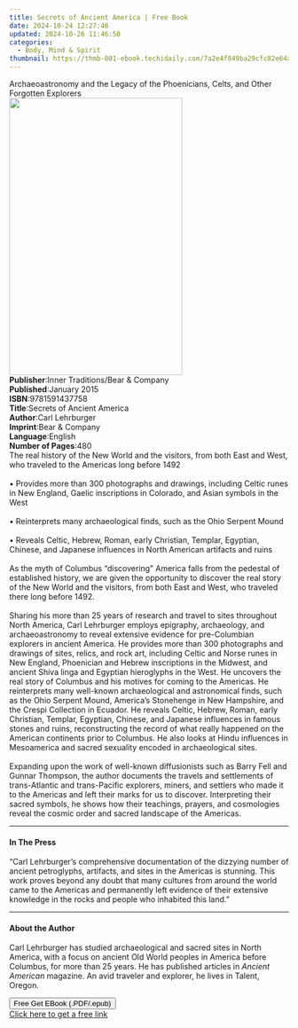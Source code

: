 ```yaml
---
title: Secrets of Ancient America | Free Book
date: 2024-10-24 12:27:46
updated: 2024-10-26 11:46:50
categories:
  - Body, Mind & Spirit
thumbnail: https://thmb-001-ebook.techidaily.com/7a2e4f849ba29cfc82e64a50e2eac6d9f2aee4dafb53e5fad0ba0ffe31679e0a.jpg
---
```

<main id="book-container">
  <div class="flex flex-col">
    <div class="book-brief flex-1 py-6 px-4 sm:p-6 md:py-10 md:px-8">
      <!-- brief-->
      <div class="book-brief-main">
        Archaeoastronomy and the Legacy of the Phoenicians, Celts, and Other
        Forgotten Explorers
      </div>
    </div>
    <div
      class="book-meta-info flex-1 grid gap-4 col-start-1 col-end-3 row-start-1 sm:mb-6 sm:grid-cols-4 lg:gap-6 lg:col-start-2 lg:row-end-6 lg:row-span-6 lg:mb-0"
    >
      <div
        class="book-meta-info-left place-content-center mt-4 p-4 text-sm leading-6 col-start-2 col-span-2 dark:text-slate-400"
      >
        <img
          class="w-full h-500 object-cover rounded-lg sm:h-255 sm:col-span-2 lg:col-span-full"
          src="https://img-001-ebook.techidaily.com/5991e1504f378001dda8c3e3f763db497ba39fd11ea93c579342ecd4ad45cbdc.jpg"
          alt=""
          width="312"
          height="500"
        />
      </div>
      <div
        class="book-meta-info-right mt-2 col-start-1 row-start-2 col-span-3 self-center"
      >
        <!-- meta data  -->
        <div class="flex flex-col px-4 md:px-8">
          <div class="flex-1">
            <strong>Publisher</strong>:<span class="px-2"
              >Inner Traditions/Bear &amp; Company</span
            >
          </div>
          <div class="flex-1">
            <strong>Published</strong>:<span class="px-2">January 2015</span>
          </div>
          <div class="flex-1">
            <strong>ISBN</strong>:<span class="px-2">9781591437758</span>
          </div>
          <div class="flex-1">
            <strong>Title</strong>:<span class="px-2"
              >Secrets of Ancient America</span
            >
          </div>
          <div class="flex-1">
            <strong>Author</strong>:<span class="px-2">Carl Lehrburger</span>
          </div>
          <div class="flex-1">
            <strong>Imprint</strong>:<span class="px-2"
              >Bear &amp; Company</span
            >
          </div>
          <div class="flex-1">
            <strong>Language</strong>:<span class="px-2">English</span>
          </div>
          <div class="flex-1">
            <strong>Number of Pages</strong>:<span class="px-2">480</span>
          </div>
        </div>
      </div>
    </div>
    <div class="book-description flex-1 py-6 px-4 sm:p-6 md:py-10 md:px-8">
      <div class="book-description-main">
        <div accordion-content="" id="description">
          The real history of the New World and the visitors, from both East and
          West, who traveled to the Americas long before 1492 <br />
          <br />• Provides more than 300 photographs and drawings, including
          Celtic runes in New England, Gaelic inscriptions in Colorado, and
          Asian symbols in the West <br />
          <br />• Reinterprets many archaeological finds, such as the Ohio
          Serpent Mound <br />
          <br />• Reveals Celtic, Hebrew, Roman, early Christian, Templar,
          Egyptian, Chinese, and Japanese influences in North American artifacts
          and ruins <br />
          <br />As the myth of Columbus “discovering” America falls from the
          pedestal of established history, we are given the opportunity to
          discover the real story of the New World and the visitors, from both
          East and West, who traveled there long before 1492. <br />
          <br />Sharing his more than 25 years of research and travel to sites
          throughout North America, Carl Lehrburger employs epigraphy,
          archaeology, and archaeoastronomy to reveal extensive evidence for
          pre-Columbian explorers in ancient America. He provides more than 300
          photographs and drawings of sites, relics, and rock art, including
          Celtic and Norse runes in New England, Phoenician and Hebrew
          inscriptions in the Midwest, and ancient Shiva linga and Egyptian
          hieroglyphs in the West. He uncovers the real story of Columbus and
          his motives for coming to the Americas. He reinterprets many
          well-known archaeological and astronomical finds, such as the Ohio
          Serpent Mound, America’s Stonehenge in New Hampshire, and the Crespi
          Collection in Ecuador. He reveals Celtic, Hebrew, Roman, early
          Christian, Templar, Egyptian, Chinese, and Japanese influences in
          famous stones and ruins, reconstructing the record of what really
          happened on the American continents prior to Columbus. He also looks
          at Hindu influences in Mesoamerica and sacred sexuality encoded in
          archaeological sites. <br />
          <br />Expanding upon the work of well-known diffusionists such as
          Barry Fell and Gunnar Thompson, the author documents the travels and
          settlements of trans-Atlantic and trans-Pacific explorers, miners, and
          settlers who made it to the Americas and left their marks for us to
          discover. Interpreting their sacred symbols, he shows how their
          teachings, prayers, and cosmologies reveal the cosmic order and sacred
          landscape of the Americas.
        </div>
        <div class="accordion-fader"></div>
      </div>
    </div>
    <div class="book-excerpts flex-1 py-6 px-4 sm:p-6 md:py-10 md:px-8">
      <!-- excerpts-->
      <div class="book-excerpts-main">
        <hr />
        <h4 class="placeholder placeholder-heading">
          <span>In The Press</span>
        </h4>
        <p>
          “Carl Lehrburger’s comprehensive documentation of the dizzying number
          of ancient petroglyphs, artifacts, and sites in the Americas is
          stunning. This work proves beyond any doubt that many cultures from
          around the world came to the Americas and permanently left evidence of
          their extensive knowledge in the rocks and people who inhabited this
          land.”
        </p>
      </div>
    </div>
    <div class="book-about-author flex-1 py-6 px-4 sm:p-6 md:py-10 md:px-8">
      <!-- about author-->
      <div class="book-main-author-main">
        <hr />
        <h4 class="placeholder placeholder-heading">
          <span>About the Author</span>
        </h4>
        <p>
          Carl Lehrburger has studied archaeological and sacred sites in North
          America, with a focus on ancient Old World peoples in America before
          Columbus, for more than 25 years. He has published articles in
          <i>Ancient American</i> magazine. An avid traveler and explorer, he
          lives in Talent, Oregon.
        </p>
      </div>
    </div>
    <div class="book-free-get flex-1 py-6 px-4 sm:p-6 md:py-10 md:px-8">
      <button
        id="btn-free-get"
        class="bg-blue-500 hover:bg-blue-700 text-white font-bold py-2 px-4 rounded"
      >
        Free Get EBook (.PDF/.epub)
      </button>
      <div id="countdown-display" class="px-2 text-lg mt-2"></div>
      <a
        id="free-link"
        class="hidden bg-blue-500 hover:bg-blue-700 text-white font-bold py-2 px-4 rounded"
        href="https://www.ebooks.com/en-us/book/95782401/secrets-of-ancient-america/carl-lehrburger/"
        target="_blank"
        >Click here to get a free link</a
      >
    </div>
    <script>
      let countdownTime = 0;
      let countdownInterval = null;
      document
        .getElementById('btn-free-get')
        .addEventListener('click', startCountdown);
      function startCountdown() {
        countdownTime = new Date().getTime() + 60000 * 3;
        countdownInterval = setInterval(updateCountdown, 1000);
        document.getElementById('btn-free-get').disabled = true;
        document
          .getElementById('btn-free-get')
          .classList.add('bg-gray-500', 'cursor-not-allowed');
      }
      function updateCountdown() {
        let currentTime = new Date().getTime();
        let timeLeft = countdownTime - currentTime;
        let secondsLeft = Math.floor(timeLeft / 1000);
        document.getElementById('countdown-display').innerHTML =
          `Remaining time: ${secondsLeft} seconds.`;
        if (secondsLeft <= 0) {
          clearInterval(countdownInterval);
          document.getElementById('btn-free-get').classList.add('hidden');
          document.getElementById('free-link').classList.remove('hidden');
          document.getElementById('countdown-display').innerHTML = '';
        }
      }
    </script>
  </div>
</main>
